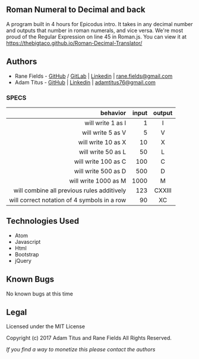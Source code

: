 ## Roman Numeral to Decimal and back

A program built in 4 hours for Epicodus intro. It takes in any decimal number and outputs that number in roman numerals, and vice versa. We're most proud of the Regular Expression on line 45 in Roman.js.
You can view it at https://thebigtaco.github.io/Roman-Decimal-Translator/

## Authors
* Rane Fields - [GitHub](https://github.com/LydianLights) / [GitLab](https://gitlab.com/LydianLights) |
[Linkedin](https://www.linkedin.com/in/rane-fields/) |
rane.fields@gmail.com
* Adam Titus - [GitHub](https://github.com/TheBigTaco) |
[Linkedin](https://www.linkedin.com/in/adam-titus/) |
adamtitus76@gmail.com

### SPECS

|behavior|input|output|
|----:|----:|:----:|
|will write 1 as I| 1| I|
|will write 5 as V| 5| V|
|will write 10 as X| 10| X|
|will write 50 as L| 50| L|
|will write 100 as C| 100| C|
|will write 500 as D| 500| D|
|will write 1000 as M| 1000| M|
|will combine all previous rules additively|123|CXXIII|
|will correct notation of 4 symbols in a row|90|XC|

## Technologies Used
* Atom
* Javascript
* Html
* Bootstrap
* jQuery

## Known Bugs
No known bugs at this time

## Legal
Licensed under the MIT License

Copyright (c) 2017 Adam Titus and Rane Fields All Rights Reserved.

_If you find a way to monetize this please contact the authors_
